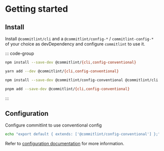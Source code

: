# Getting started

## Install

Install `@commitlint/cli` and a `@commitlint/config-*` / `commitlint-config-*` of your choice as devDependency and configure `commitlint` to use it.

::: code-group

```sh [npm]
npm install --save-dev @commitlint/{cli,config-conventional}
```

```sh [yarn]
yarn add --dev @commitlint/{cli,config-conventional}
```

```sh [npm (Windows)]
npm install --save-dev @commitlint/config-conventional @commitlint/cli
```

```sh [pnpm]
pnpm add --save-dev @commitlint/{cli,config-conventional}
```

:::

## Configuration

Configure commitlint to use conventional config

```sh
echo "export default { extends: ['@commitlint/config-conventional'] };" > commitlint.config.mjs
```

Refer to [configuration documentation](/reference/configuration) for more information.
